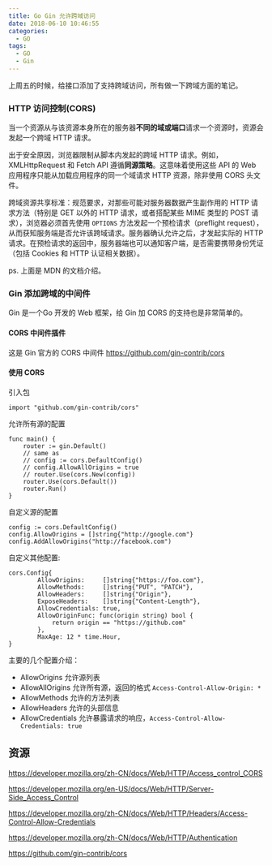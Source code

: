 ```yaml
---
title: Go Gin 允许跨域访问
date: 2018-06-10 10:46:55
categories:
  - GO
tags:
  - GO
  - Gin
---
```


上周五的时候，给接口添加了支持跨域访问，所有做一下跨域方面的笔记。

### HTTP 访问控制(CORS)
当一个资源从与该资源本身所在的服务器**不同的域或端口**请求一个资源时，资源会发起一个跨域 HTTP 请求。

出于安全原因，浏览器限制从脚本内发起的跨域 HTTP 请求。例如，XMLHttpRequest 和 Fetch API 遵循**同源策略**。这意味着使用这些 API 的 Web 应用程序只能从加载应用程序的同一个域请求 HTTP 资源，除非使用 CORS 头文件。

跨域资源共享标准：规范要求，对那些可能对服务器数据产生副作用的 HTTP 请求方法（特别是 GET 以外的 HTTP 请求，或者搭配某些 MIME 类型的 POST 请求），浏览器必须首先使用 `OPTIONS` 方法发起一个预检请求（preflight request），从而获知服务端是否允许该跨域请求。服务器确认允许之后，才发起实际的 HTTP 请求。在预检请求的返回中，服务器端也可以通知客户端，是否需要携带身份凭证（包括 Cookies 和 HTTP 认证相关数据）。

ps. 上面是 MDN 的文档介绍。

### Gin 添加跨域的中间件
Gin 是一个Go 开发的 Web 框架，给 Gin 加 CORS 的支持也是非常简单的。

#### CORS 中间件插件
这是 Gin 官方的 CORS 中间件
https://github.com/gin-contrib/cors

#### 使用 CORS
引入包

```
import "github.com/gin-contrib/cors"
```

允许所有源的配置

```
func main() {
	router := gin.Default()
	// same as
	// config := cors.DefaultConfig()
	// config.AllowAllOrigins = true
	// router.Use(cors.New(config))
	router.Use(cors.Default())
	router.Run()
}
```

自定义源的配置

```
config := cors.DefaultConfig()
config.AllowOrigins = []string{"http://google.com"}
config.AddAllowOrigins("http://facebook.com")
```

自定义其他配置:

```
cors.Config{
		AllowOrigins:     []string{"https://foo.com"},
		AllowMethods:     []string{"PUT", "PATCH"},
		AllowHeaders:     []string{"Origin"},
		ExposeHeaders:    []string{"Content-Length"},
		AllowCredentials: true,
		AllowOriginFunc: func(origin string) bool {
			return origin == "https://github.com"
		},
		MaxAge: 12 * time.Hour,
}
```

主要的几个配置介绍：

* AllowOrigins 允许源列表
* AllowAllOrigins 允许所有源，返回的格式 `Access-Control-Allow-Origin: *`
* AllowMethods 允许的方法列表
* AllowHeaders 允许的头部信息
* AllowCredentials 允许暴露请求的响应，`Access-Control-Allow-Credentials: true`

## 资源
https://developer.mozilla.org/zh-CN/docs/Web/HTTP/Access_control_CORS

https://developer.mozilla.org/en-US/docs/Web/HTTP/Server-Side_Access_Control

https://developer.mozilla.org/zh-CN/docs/Web/HTTP/Headers/Access-Control-Allow-Credentials

https://developer.mozilla.org/zh-CN/docs/Web/HTTP/Authentication

https://github.com/gin-contrib/cors

